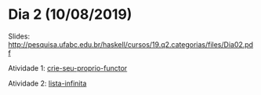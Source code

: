 # Dia 2 (10/08/2019)

Slides: http://pesquisa.ufabc.edu.br/haskell/cursos/19.q2.categorias/files/Dia02.pdf

Atividade 1: [crie-seu-proprio-functor](./crie-seu-proprio-functor)

Atividade 2: [lista-infinita](./lista-infinita)
